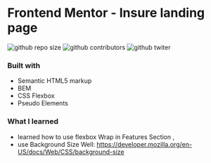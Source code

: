 # Frontend Mentor - Insure landing page

![github repo size](https://img.shields.io/github/repo-size/AliBearr/Insure-landing-page)
![github contributors](https://img.shields.io/github/contributors/AliBearr/Insure-landing-page)
![github twiter](https://img.shields.io/twitter/follow/AliBearrr?style=social)

<!-- ![podcast preview](./design/desktop-preview.jpg) -->

### Built with

- Semantic HTML5 markup
- BEM
- CSS Flexbox
- Pseudo Elements

### What I learned

- learned how to use flexbox Wrap in Features Section ,
- use Background Size Well: https://developer.mozilla.org/en-US/docs/Web/CSS/background-size
